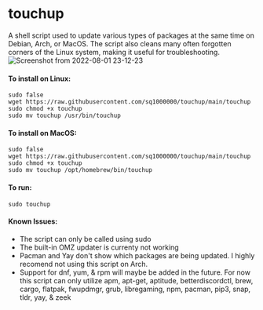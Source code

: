 # touchup

A shell script used to update various types of packages at the same time on Debian, Arch, or MacOS. The script also cleans many often forgotten corners of the Linux system, making it useful for troubleshooting.
![Screenshot from 2022-08-01 23-12-23](https://user-images.githubusercontent.com/39637438/182283968-8d184755-06f3-4834-aa81-e04ef9dd07f8.png)
#### To install on Linux:

	sudo false
	wget https://raw.githubusercontent.com/sq1000000/touchup/main/touchup
	sudo chmod +x touchup
	sudo mv touchup /usr/bin/touchup

#### To install on MacOS:

	sudo false
	wget https://raw.githubusercontent.com/sq1000000/touchup/main/touchup
	sudo chmod +x touchup
	sudo mv touchup /opt/homebrew/bin/touchup

#### To run:

	sudo touchup

#### Known Issues:
- The script can only be called using sudo
- The built-in OMZ updater is currenty not working
- Pacman and Yay don't show which packages are being updated. I highly recomend not using this script on Arch.
- Support for dnf, yum, & rpm will maybe be added in the future. For now this script can only utilize apm, apt-get, aptitude, betterdiscordctl, brew, cargo, flatpak, fwupdmgr, grub, libregaming, npm, pacman, pip3, snap, tldr, yay, & zeek

